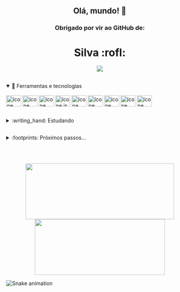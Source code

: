 <h2 align="center"> Olá, mundo! 👋 </h2>
<h3 align="center">  Obrigado por vir ao GitHub de:  </h3>
<h1 align="center"> Silva :rofl: </h1>

<p align="center">
  <img src="https://readme-typing-svg.herokuapp.com?font=Norican&size=32&color=015864&center=true&vCenter=true&width=500&lines=Por+vezes+aprendendo+algo+novo.;Outras+vezes+rememorando+o+aprendido.;Sempre+aprimorando." />
</p>

  ##

<details open>
  <summary> 💼 Ferramentas e tecnologias </summary> 
  &nbsp;
  <div style="display: inline_block">
    <img align="center" alt="ícone css3" height="30" width="40" src="https://cdn.jsdelivr.net/gh/devicons/devicon/icons/css3/css3-original.svg" />
    <img align="center" alt="ícone htm5" height="30" width="40" src="https://cdn.jsdelivr.net/gh/devicons/devicon/icons/html5/html5-original.svg" />
    <img align="center" alt="ícone git" height="30" width="40" src="https://cdn.jsdelivr.net/gh/devicons/devicon/icons/git/git-original.svg" />
    <img align="center" alt="ícone js" height="30" width="40" src="https://cdn.jsdelivr.net/gh/devicons/devicon/icons/javascript/javascript-original.svg" />
    <img align="center" alt="ícone node" height="30" width="40" src="https://cdn.jsdelivr.net/gh/devicons/devicon/icons/nodejs/nodejs-original.svg" />
    <img align="center" alt="ícone react" height="30" width="40" src="https://cdn.jsdelivr.net/gh/devicons/devicon/icons/react/react-original.svg" />
    <img align="center" alt="ícone github" height="30" width="40" src="https://cdn.jsdelivr.net/gh/devicons/devicon/icons/github/github-original.svg" />
    <img align="center" alt="ícone postgresql" height="30" width="40" src="https://cdn.jsdelivr.net/gh/devicons/devicon/icons/postgresql/postgresql-original.svg" />
    <img align="center" alt="ícone tailwindcss" height="30" width="40" src="https://cdn.jsdelivr.net/gh/devicons/devicon/icons/tailwindcss/tailwindcss-plain.svg" />
  </div>
</details>

  ##

<details>
  <summary> :writing_hand: Estudando</summary> 
  &nbsp;
  <div style="display: inline_block">
    <img align="center" alt="ícone angularjs" height="30" width="40" src="https://cdn.jsdelivr.net/gh/devicons/devicon/icons/angularjs/angularjs-original.svg" />
    <img align="center" alt="ícone sass" height="30" width="40" src="https://cdn.jsdelivr.net/gh/devicons/devicon/icons/sass/sass-original.svg" />
    <img align="center" alt="ícone typescript" height="30" width="40" src="https://cdn.jsdelivr.net/gh/devicons/devicon/icons/typescript/typescript-original.svg" />
  </div>
</details>

  ##

<details>
  <summary> :footprints: Próximos passos...</summary> 
  &nbsp;
  <div style="display: inline_block">
    <img align="center" alt="ícone mongodb" height="30" width="40" src="https://cdn.jsdelivr.net/gh/devicons/devicon/icons/mongodb/mongodb-original.svg" />
  </div>
</details>

  ##
&nbsp;

<div align="center" >
  <img width="400rem" height="150rem" src="https://github-readme-stats.vercel.app/api?username=silva-filho&layout=compact&show_icons=true&theme=dracula&include_all_commits=true&count_private=true&hide_title=true"/>
  <img width="350rem" height="150rem" src="https://github-readme-stats.vercel.app/api/top-langs/?username=silva-filho&layout=compact&langs_count=7&theme=dracula&hide_title=true"/>
</div>

![Snake animation](https://github.com/Silva-Filho/Silva-Filho/blob/output/github-contribution-grid-snake.svg)

<!-- width="300em" height="120em" -->
<!--
**Silva-Filho/Silva-Filho** is a ✨ _special_ ✨ repository because its `README.md` (this file) appears on your GitHub profile.

Here are some ideas to get you started:

- 🔭 I’m currently working on ...
- 🌱 I’m currently learning ...
- 👯 I’m looking to collaborate on ...
- 🤔 I’m looking for help with ...
- 💬 Ask me about ...
- 📫 How to reach me: ...
- 😄 Pronouns: ...
- ⚡ Fun fact: ...
-->
